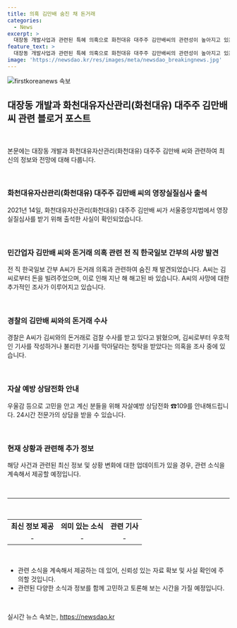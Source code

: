 ```yaml
---
title: 의혹 김만배 숨진 채 돈거래
categories:
  - News
excerpt: >
  대장동 개발사업과 관련된 특혜 의혹으로 화천대유 대주주 김만배씨의 관련성이 높아지고 있는 가운데, 전 언론사 간부 A씨의 의문의 사망과 돈거래 의혹이 논란이 되고 있다. A씨는 김씨로부터 돈을 빌려주었으며, 이로 인해 검찰 수사를 받았으며, 우호적인 기사를 작성하거나 불리한 기사를 막아달라는 청탁을 받았다는 의심을 받고 있다. A씨의 사망과 함께 이 사건은 더욱 긴박한 상황으로 진행되고 있다.
feature_text: >
  대장동 개발사업과 관련된 특혜 의혹으로 화천대유 대주주 김만배씨의 관련성이 높아지고 있는 가운데, 전 언론사 간부 A씨의 의문의 사망과 돈거래 의혹이 논란이 되고 있다. A씨는 김씨로부터 돈을 빌려주었으며, 이로 인해 검찰 수사를 받았으며, 우호적인 기사를 작성하거나 불리한 기사를 막아달라는 청탁을 받았다는 의심을 받고 있다. A씨의 사망과 함께 이 사건은 더욱 긴박한 상황으로 진행되고 있다.
image: 'https://newsdao.kr/res/images/meta/newsdao_breakingnews.jpg'
---
```


<p><img src="https://newsdao.kr/res/images/meta/newsdao_breakingnews.jpg" alt="firstkoreanews 속보" /></p>

<h2 data-ke-size="size26">대장동 개발과 화천대유자산관리(화천대유) 대주주 김만배 씨 관련 블로거 포스트</h2>

<p data-ke-size="size16">&nbsp;</p>

<p>본문에는 대장동 개발과 화천대유자산관리(화천대유) 대주주 김만배 씨와 관련하여 최신의 정보와 전망에 대해 다룹니다.</p>

<p data-ke-size="size16">&nbsp;</p>

<h3>화천대유자산관리(화천대유) 대주주 김만배 씨의 영장실질심사 출석</h3>

<p data-ke-size="size16">2021년 14일, 화천대유자산관리(화천대유) 대주주 김만배 씨가 서울중앙지법에서 영장실질심사를 받기 위해 출석한 사실이 확인되었습니다.</p>

<p data-ke-size="size16">&nbsp;</p>

<h3>민간업자 김만배 씨와 돈거래 의혹 관련 전 직 한국일보 간부의 사망 발견</h3>

<p data-ke-size="size16">전 직 한국일보 간부 A씨가 돈거래 의혹과 관련하여 숨진 채 발견되었습니다. A씨는 김씨로부터 돈을 빌려주었으며, 이로 인해 지난 해 해고된 바 있습니다. A씨의 사망에 대한 추가적인 조사가 이루어지고 있습니다.</p>

<p data-ke-size="size16">&nbsp;</p>

<h3>경찰의 김만배 씨와의 돈거래 수사</h3>

<p data-ke-size="size16">경찰은 A씨가 김씨와의 돈거래로 검찰 수사를 받고 있다고 밝혔으며, 김씨로부터 우호적인 기사를 작성하거나 불리한 기사를 막아달라는 청탁을 받았다는 의혹을 조사 중에 있습니다.</p>

<p data-ke-size="size16">&nbsp;</p>

<h3>자살 예방 상담전화 안내</h3>

<p data-ke-size="size16">우울감 등으로 고민을 안고 계신 분들을 위해 자살예방 상담전화 ☎109를 안내해드립니다. 24시간 전문가의 상담을 받을 수 있습니다.</p>

<p data-ke-size="size16">&nbsp;</p>

<h3>현재 상황과 관련해 추가 정보</h3>

<p data-ke-size="size16">해당 사건과 관련된 최신 정보 및 상황 변화에 대한 업데이트가 있을 경우, 관련 소식을 계속해서 제공할 예정입니다. </p>

<p data-ke-size="size16">&nbsp;</p>

<hr>

<p data-ke-size="size16">&nbsp;</p>

<table>
  <tbody>
    <tr>
      <td style="text-align: center; height: 17px;"><b>최신 정보 제공</b></td>
      <td style="text-align: center; height: 17px;"><b>의미 있는 소식</b></td>
      <td style="text-align: center; height: 17px;"><b>관련 기사</b></td>
    </tr>
    <tr>
      <td style="text-align: center;">-</td>
      <td style="text-align: center;">-</td>
      <td style="text-align: center;">-</td>
    </tr>
  </tbody>
</table>

<p data-ke-size="size16">&nbsp;</p>

<ul>
  <li>관련 소식을 계속해서 제공하는 데 있어, 신뢰성 있는 자료 확보 및 사실 확인에 주의할 것입니다.</li>
  <li>관련된 다양한 소식과 정보를 함께 고민하고 토론해 보는 시간을 가질 예정입니다.</li>
</ul>

<p data-ke-size="size16">&nbsp;</p>
실시간 뉴스 속보는, <a href="https://newsdao.kr" rel="dofollow">https://newsdao.kr</a>


